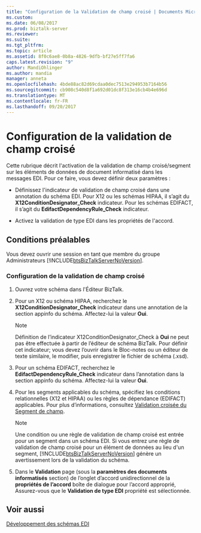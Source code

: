 ```yaml
---
title: "Configuration de la Validation de champ croisé | Documents Microsoft"
ms.custom: 
ms.date: 06/08/2017
ms.prod: biztalk-server
ms.reviewer: 
ms.suite: 
ms.tgt_pltfrm: 
ms.topic: article
ms.assetid: 8f0c6ae8-0b8a-4826-9dfb-bf27e5ff7fa6
caps.latest.revision: "9"
author: MandiOhlinger
ms.author: mandia
manager: anneta
ms.openlocfilehash: 4bde88ac82d69cdaa0dec7513e294953b7164b56
ms.sourcegitcommit: cb908c540d8f1a692d01dc8f313e16cb4b4e696d
ms.translationtype: MT
ms.contentlocale: fr-FR
ms.lasthandoff: 09/20/2017
---
```

# <a name="configuring-cross-field-validation"></a>Configuration de la validation de champ croisé
Cette rubrique décrit l'activation de la validation de champ croisé/segment sur les éléments de données de document informatisé dans les messages EDI. Pour ce faire, vous devez définir deux paramètres :  
  
-   Définissez l'indicateur de validation de champ croisé dans une annotation du schéma EDI. Pour X12 ou les schémas HIPAA, il s’agit du **X12ConditionDesignator_Check** indicateur. Pour les schémas EDIFACT, il s’agit du **EdifactDependencyRule_Check** indicateur.  
  
-   Activez la validation de type EDI dans les propriétés de l'accord.  
  
## <a name="prerequisites"></a>Conditions préalables  
 Vous devez ouvrir une session en tant que membre du groupe Administrateurs [!INCLUDE[btsBizTalkServerNoVersion](../includes/btsbiztalkservernoversion-md.md)].  
  
### <a name="configuring-cross-field-validation"></a>Configuration de la validation de champ croisé  
  
1.  Ouvrez votre schéma dans l'Éditeur BizTalk.  
  
2.  Pour un X12 ou schéma HIPAA, recherchez le **X12ConditionDesignator_Check** indicateur dans une annotation de la section appinfo du schéma. Affectez-lui la valeur **Oui**.  
  
    > [!NOTE]
    >  Définition de l’indicateur X12ConditionDesignator_Check à **Oui** ne peut pas être effectuée à partir de l’éditeur de schéma BizTalk. Pour définir cet indicateur; vous devez l’ouvrir dans le Bloc-notes ou un éditeur de texte similaire, le modifier, puis enregistrer le fichier de schéma (.xsd).  
  
3.  Pour un schéma EDIFACT, recherchez le **EdifactDependencyRule_Check** indicateur dans l’annotation dans la section appinfo du schéma. Affectez-lui la valeur **Oui**.  
  
4.  Pour les segments applicables du schéma, spécifiez les conditions relationnelles (X12 et HIPAA) ou les règles de dépendance (EDIFACT) applicables. Pour plus d’informations, consultez [Validation croisée du Segment de champ](../core/cross-field-segment-validation.md).  
  
    > [!NOTE]
    >  Une condition ou une règle de validation de champ croisé est entrée pour un segment dans un schéma EDI. Si vous entrez une règle de validation de champ croisé pour un élément de données au lieu d'un segment, [!INCLUDE[btsBizTalkServerNoVersion](../includes/btsbiztalkservernoversion-md.md)] génère un avertissement lors de la validation du schéma.  
  
5.  Dans le **Validation** page (sous la **paramètres des documents informatisés** section) de l’onglet d’accord unidirectionnel de la **propriétés de l’accord** boîte de dialogue pour l’accord approprié, Assurez-vous que le **Validation de type EDI** propriété est sélectionnée.  
  
## <a name="see-also"></a>Voir aussi  
 [Développement des schémas EDI](../core/developing-edi-schemas.md)